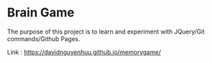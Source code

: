 # Brain Game

The purpose of this project is to learn and experiment with JQuery/Git commands/Github Pages.

Link : https://davidnguyenhuu.github.io/memorygame/
